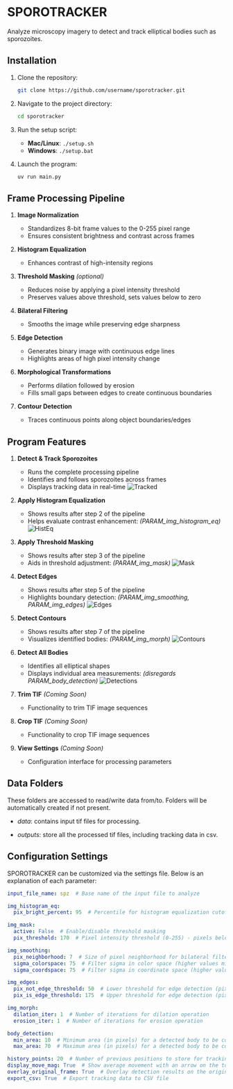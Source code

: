 # SPOROTRACKER

Analyze microscopy imagery to detect and track elliptical bodies such as sporozoites.


## Installation

1. Clone the repository:
   ```bash
   git clone https://github.com/username/sporotracker.git
   ```

2. Navigate to the project directory:
   ```bash
   cd sporotracker
   ```

3. Run the setup script:
   - **Mac/Linux**: `./setup.sh`
   - **Windows**: `./setup.bat`

4. Launch the program:
   ```bash
   uv run main.py
   ```

## Frame Processing Pipeline

1. **Image Normalization**
   - Standardizes 8-bit frame values to the 0-255 pixel range
   - Ensures consistent brightness and contrast across frames

2. **Histogram Equalization**
   - Enhances contrast of high-intensity regions

3. **Threshold Masking** *(optional)*
   - Reduces noise by applying a pixel intensity threshold
   - Preserves values above threshold, sets values below to zero

4. **Bilateral Filtering**
   - Smooths the image while preserving edge sharpness

5. **Edge Detection**
   - Generates binary image with continuous edge lines
   - Highlights areas of high pixel intensity change

6. **Morphological Transformations**
   - Performs dilation followed by erosion
   - Fills small gaps between edges to create continuous boundaries

7. **Contour Detection**
   - Traces continuous points along object boundaries/edges


## Program Features

1. **Detect & Track Sporozoites**
   - Runs the complete processing pipeline
   - Identifies and follows sporozoites across frames
   - Displays tracking data in real-time
![Tracked](assets/tracked.png)


2. **Apply Histogram Equalization**
   - Shows results after step 2 of the pipeline
   - Helps evaluate contrast enhancement: *(PARAM_img_histogram_eq)*
![HistEq](assets/histeq.png)


3. **Apply Threshold Masking**
   - Shows results after step 3 of the pipeline
   - Aids in threshold adjustment: *(PARAM_img_mask)*
![Mask](assets/mask.png)


4. **Detect Edges**
   - Shows results after step 5 of the pipeline
   - Highlights boundary detection: *(PARAM_img_smoothing, PARAM_img_edges)*
![Edges](assets/edges.png)

5. **Detect Contours**
   - Shows results after step 7 of the pipeline
   - Visualizes identified bodies: *(PARAM_img_morph)*
![Contours](assets/contours.png)

6. **Detect All Bodies**
   - Identifies all elliptical shapes
   - Displays individual area measurements: *(_disregards_ PARAM_body_detection)*
![Detections](assets/detects.png)

7. **Trim TIF** *(Coming Soon)*
   - Functionality to trim TIF image sequences

8. **Crop TIF** *(Coming Soon)*
   - Functionality to crop TIF image sequences

9. **View Settings** *(Coming Soon)*
   - Configuration interface for processing parameters


## Data Folders
These folders are accessed to read/write data from/to. Folders will be automatically created if not present.

- *data*: contains input tif files for processing.

- *outputs*: store all the processed tif files, including tracking data in csv.


## Configuration Settings

SPOROTRACKER can be customized via the settings file. Below is an explanation of each parameter:

```yaml
input_file_name: spz  # Base name of the input file to analyze

img_histogram_eq:
  pix_bright_percent: 95  # Percentile for histogram equalization cutoff (higher values increase contrast)

img_mask:
  active: False  # Enable/disable threshold masking
  pix_threshold: 170  # Pixel intensity threshold (0-255) - pixels below this value are set to 0

img_smoothing:
  pix_neighborhood: 7  # Size of pixel neighborhood for bilateral filtering
  sigma_colorspace: 75  # Filter sigma in color space (higher values mix colors more)
  sigma_coordspace: 75  # Filter sigma in coordinate space (higher values smooth more)

img_edges:
  pix_not_edge_threshold: 50  # Lower threshold for edge detection (pixels below this are not edges)
  pix_is_edge_threshold: 175  # Upper threshold for edge detection (pixels above this are definite edges)

img_morph:
  dilation_iter: 1  # Number of iterations for dilation operation
  erosion_iter: 1  # Number of iterations for erosion operation

body_detection:
  min_area: 10  # Minimum area (in pixels) for a detected body to be considered valid
  max_area: 70  # Maximum area (in pixels) for a detected body to be considered valid

history_points: 20  # Number of previous positions to store for tracking visualization
display_move_mag: True  # Show average movement with an arrow on the top left representing direction and magnitude
overlay_original_frame: True  # Overlay detection results on the original microscopy frame
export_csv: True  # Export tracking data to CSV file
```